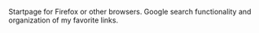 Startpage for Firefox or other browsers. Google search functionality and organization of my favorite links.